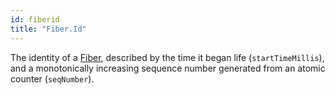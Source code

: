 ```yaml
---
id: fiberid
title: "Fiber.Id"
---
```


The identity of a [Fiber](fiber.md), described by the time it began life (`startTimeMillis`), and a monotonically increasing sequence number generated from an atomic counter (`seqNumber`).

